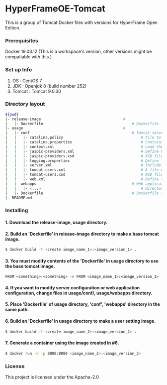 # HyperFrameOE-Tomcat

This is a group of Tomcat Docker files with versions for HyperFrame Open Edition.

### Prerequisites

Docker 19.03.12 (This is a workspace's version, other versions might be compatiable with this.)

### Set up Info

1) OS : CentOS 7
2) JDK : Openjdk 8 (build number 252) 
3) Tomcat : Tomcat 9.0.30

### Directory layout                                                         

```bash                                                                             
${pwd}                                                                       
|- release-image                                     #                                                     
|   |- Dockerfile                                        # Dockerfile for base tomcat image created using openjdk:8 in Dockerhub
|- usage                                             #                                                     
|   |- conf                                              # Tomcat server configuration directory
|   |   |- catalina.policy                                   # File to set Tomcat's security policy permissions
|   |   |- catalina.properties                               # Contains shared definitions such as servers, shared loaders, and JARs that are searched when the server starts
|   |   |- context.xml                                       # Load the contents of this file when running the application
|   |   |- jaspic-providers.xml                              # Define how to provide user authentication
|   |   |- jaspic-providers.xsd                              # XSD file for jaspic-providers.xml
|   |   |- logging.properties                                # Define logging properties of Tomcat instance.
|   |   |- server.xml                                        # Include important imformation such as IP address, virtual host and context path etc
|   |   |- tomcat-users.xml                                  # A file used for authentication and approval to a definition based on a role
|   |   |- tomcat-users.xsd                                  # XSD file for tomcat-users.xml
|   |   |- web.xml                                           # Define the default values ​​for all applications when the Tomcat instance is started
|   |- webapps                                           # Web applications that are basically provided by Tomcat binary files.
|   |   |- <...>                                             # Directories in webapps directory
|   |- Dockerfile                                        # Dockerfile for user desired setting created using base tomcat image above                                
|- README.md                                                   
```              

### Installing

#### 1. Download the release-image, usage directory.

#### 2. Build an 'Dockerfile' in release-image directory to make a base tomcat image.

```bash
$ docker build -t <create image_name_1>:<image_version_1> .
```

#### 3. You must modify contents of the 'Dockerfile' in usage directory to use the base tomcat image.


    FROM <something>:<something> -> FROM <image_name_1>:<image_version_1>


#### 4. If you want to modify server configuration or web application configuration, change files in usage/conf/, usage/webapps directory.

#### 5. Place 'Dockerfile' of usage directory, 'conf', 'webapps' directory in the same path.

#### 6. Build an 'Dockerfile' in usage directory to make a user setting image.

```bash
$ docker build -t <create image_name_2>:<image_version_2> .
```

#### 7. Generate a container using the image created in #6.

```bash
$ docker run -d -p 8080:8080 <image_name_2>:<image_version_2>
```

### License

This project is licensed under the Apache-2.0
